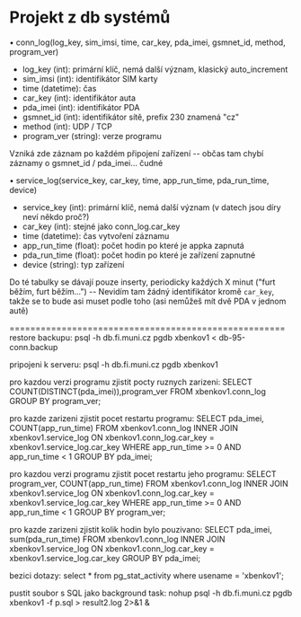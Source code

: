 Projekt z db systémů
===

• conn_log(log_key, sim_imsi, time, car_key, pda_imei, gsmnet_id, method, program_ver)
- log_key (int): primární klíč, nemá další význam, klasický auto_increment
- sim_imsi (int): identifikátor SIM karty
- time (datetime): čas
- car_key (int): identifikátor auta
- pda_imei (int): identifikátor PDA
- gsmnet_id (int): identifikátor sítě, prefix 230 znamená "cz"
- method (int): UDP / TCP
- program_ver (string): verze programu

Vzniká zde záznam po každém připojení zařízení
-- občas tam chybí záznamy o gsmnet_id / pda_imei... čudné

• service_log(service_key, car_key, time, app_run_time, pda_run_time, device)
- service_key (int): primární klíč, nemá další význam (v datech jsou díry neví někdo proč?)
- car_key (int): stejné jako conn_log.car_key
- time (datetime): čas vytvoření záznamu
- app_run_time (float): počet hodin po které je appka zapnutá
- pda_run_time (float): počet hodin po které je zařízení zapnutné
- device (string): typ zařízení

Do té tabulky se dávají pouze inserty, periodicky každých X minut ("furt běžím, furt běžím...")
-- Nevidím tam žádný identifikátor kromě `car_key`, takže se to bude asi muset podle toho (asi nemůžeš mít dvě PDA v jednom autě)

=====================================================
restore backupu:
 psql -h db.fi.muni.cz pgdb xbenkov1 < db-95-conn.backup

pripojeni k serveru:
 psql -h db.fi.muni.cz pgdb xbenkov1

pro kazdou verzi programu zjistit pocty ruznych zarizeni:
 SELECT COUNT(DISTINCT(pda_imei)),program_ver FROM xbenkov1.conn_log GROUP BY program_ver;

pro kazde zarizeni zjistit pocet restartu programu:
SELECT pda_imei, COUNT(app_run_time) FROM xbenkov1.conn_log INNER JOIN xbenkov1.service_log ON xbenkov1.conn_log.car_key = xbenkov1.service_log.car_key WHERE app_run_time >= 0 AND app_run_time < 1 GROUP BY pda_imei;

pro kazdou verzi programu zjistit pocet restartu jeho programu:
SELECT program_ver, COUNT(app_run_time) FROM xbenkov1.conn_log INNER JOIN xbenkov1.service_log ON xbenkov1.conn_log.car_key = xbenkov1.service_log.car_key WHERE app_run_time >= 0 AND app_run_time < 1 GROUP BY program_ver;

pro kazde zarizeni zjistit kolik hodin bylo pouzivano:
SELECT pda_imei, sum(pda_run_time) FROM xbenkov1.conn_log INNER JOIN xbenkov1.service_log ON xbenkov1.conn_log.car_key = xbenkov1.service_log.car_key GROUP BY pda_imei;

bezici dotazy:
select * from pg_stat_activity where usename = 'xbenkov1';

pustit soubor s SQL jako background task:
nohup psql -h db.fi.muni.cz pgdb xbenkov1 -f p.sql > result2.log 2>&1 &

